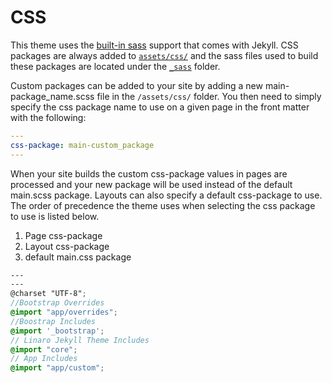# CSS

This theme uses the [built-in sass](https://jekyllrb.com/docs/assets/) support that comes with Jekyll. CSS packages are always added to [`assets/css/`](https://github.com/linaro-marketing/jumbo-jekyll-theme/tree/master/assets/css) and the sass files used to build these packages are located under the [`_sass`](https://github.com/linaro-marketing/jumbo-jekyll-theme/tree/master/_sass) folder.

Custom packages can be added to your site by adding a new main-package_name.scss file in the `/assets/css/` folder. You then need to simply specify the css package name to use on a given page in the front matter with the following:

```yaml
---
css-package: main-custom_package
---
```

When your site builds the custom css-package values in pages are processed and your new package will be used instead of the default main.scss package. Layouts can also specify a default css-package to use. The order of precedence the theme uses when selecting the css package to use is listed below.

1. Page css-package
2. Layout css-package
3. default main.css package


```scss
---
---
@charset "UTF-8";
//Bootstrap Overrides
@import "app/overrides";
//Boostrap Includes
@import '_bootstrap';
// Linaro Jekyll Theme Includes
@import "core";
// App Includes
@import "app/custom";
```